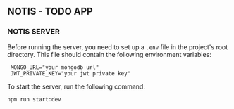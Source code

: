 ## NOTIS - TODO APP

### NOTIS SERVER

Before running the server, you need to set up a `.env` file in the project's root directory. This file should contain the following environment variables:

```env
 MONGO_URL="your mongodb url"
 JWT_PRIVATE_KEY="your jwt private key"
```

To start the server, run the following command:

```
npm run start:dev
```

